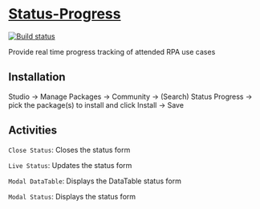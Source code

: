 # [Status-Progress](https://marketplace.uipath.com/listings/status-progress-bar)
[![Build status](https://ci.appveyor.com/api/projects/status/lxf7qiwkuxkl4sxj/branch/main?svg=true)](https://ci.appveyor.com/project/k2zinger/status-progress/branch/main)

Provide real time progress tracking of attended RPA use cases


## Installation
Studio -> Manage Packages -> Community -> (Search) Status Progress -> pick the package(s) to install and click Install -> Save

## Activities
`Close Status`: Closes the status form

`Live Status`: Updates the status form

`Modal DataTable`: Displays the DataTable status form

`Modal Status`: Displays the status form
